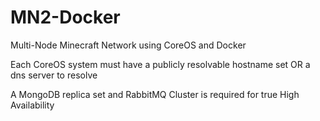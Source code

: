 MN2-Docker
==========

Multi-Node Minecraft Network using CoreOS and Docker

Each CoreOS system must have a publicly resolvable hostname set
OR a dns server to resolve

A MongoDB replica set and RabbitMQ Cluster is required for true High Availability
    
